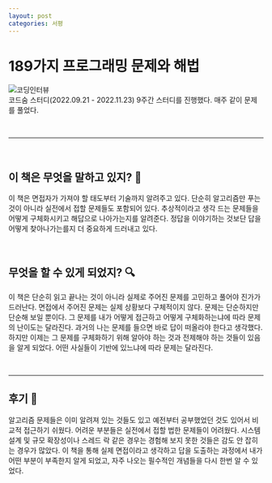 ```yaml
---
layout: post
categories: 서평
---
```


# 189가지 프로그래밍 문제와 해법 

![코딩인터뷰](http://image.yes24.com/goods/44305533/L)   
코드숨 스터디(2022.09.21 - 2022.11.23) 9주간 스터디를 진행했다. 매주 같이 문제를 풀었다. 

<br>

***

<br>

## 이 책은 무엇을 말하고 있지? 🤔

이 책은 면접자가 가져야 할 태도부터 기술까지 알려주고 있다. 
단순히 알고리즘만 푸는 것이 아니라 실전에서 접할 문제들도 포함되어 있다. 
추상적이라고 생각 드는 문제들을 어떻게 구체화시키고 해답으로 나아가는지를 알려준다. 
정답을 이야기하는 것보단 답을 어떻게 찾아나가는를지 더 중요하게 드러내고 있다.

<br>

## 무엇을 할 수 있게 되었지? 🔍

이 책은 단순히 읽고 끝나는 것이 아니라 실제로 주어진 문제를 고민하고 풀어야 진가가 드러난다. 
면접에서 주어진 문제는 실제 상황보다 구체적이지 않다. 
문제는 단순하지만 단순해 보일 뿐이다. 
그 문제를 내가 어떻게 접근하고 어떻게 구체화하는냐에 따라 문제의 난이도는 달라진다. 
과거의 나는 문제를 들으면 바로 답이 떠올라야 한다고 생각했다. 
하지만 이제는 그 문제를 구체화하기 위해 알아야 하는 것과 전제해야 하는 것들이 있음을 알게 되었다. 
어떤 사실들이 기반에 있느냐에 따라 문제는 달라진다.


<br>

***

## 후기 📝

알고리즘 문제들은 이미 알려져 있는 것들도 있고 예전부터 공부했었던 것도 있어서 비교적 접근하기 쉬웠다.
어려운 부분들은 실전에서 접할 법한 문제들이 어려웠다. 시스템 설계 및 규모 확장성이나 스레드 락 같은 경우는 경험해 보지 못한 것들은 감도 안 잡히는 경우가 많았다.
이 책을 통해 실제 면접이라고 생각하고 답을 도출하는 과정에서 내가 어떤 부분이 부족한지 알게 되었고, 자주 나오는 필수적인 개념들을 다시 한번 알 수 있었다.
